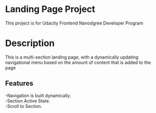 # Landing Page Project
This project is for Udacity Frontend Nanodgree Developer Program

# Description
This is a multi-section landing page, with a dynamically updating navigational menu based on the amount of content that is added to the page
## Features 
-Navigation is built dynamically.<br>
-Section Active State. <br>
-Scroll to Section. <br>
